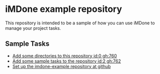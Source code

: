 iMDone example repository
====
This repository is intended to be a sample of how you can use iMDone to manage your project tasks.

Sample Tasks
----
- [Add some directories to this repository id:0 gh:760](#TODO:)
- [Add some sample tasks to the repository id:2 gh:762](#TODO:)
- [Set up the imdone-example repository at github](#DONE:0)
